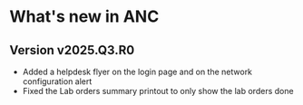 # What's new in ANC

## Version v2025.Q3.R0

>
- Added a helpdesk flyer on the login page and on the network configuration alert
- Fixed the Lab orders summary printout to only show the lab orders done